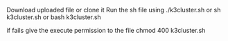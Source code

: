Download uploaded file or clone it
Run the sh file 
using ./k3cluster.sh or sh k3cluster.sh or bash k3cluster.sh

if fails give the execute  permission to the file 
chmod 400 k3cluster.sh 
